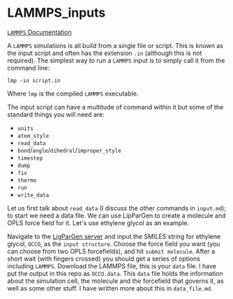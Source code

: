 # LAMMPS_inputs

[`LAMMPS` Documentation](https://docs.lammps.org/Manual.html)

A `LAMMPS` simulations is all build from a single file or script.
This is known as the input script and often has the extension `.in` (although this is not required).
The simplest way to run a `LAMMPS` input is to simply call it from the command line:

```
lmp -in script.in
```
Where `lmp` is the compiled `LAMMPS` executable.

The input script can have a multitude of command within it but some of the standard things you will need are:
- `units`
- `atom_style`
- `read_data`
- `bond`/`angle`/`dihedral`/`improper_style`
- `timestep`
- `dump`
- `fix`
- `thermo`
- `run`
- `write_data`

Let us first talk about `read_data` (I discuss the other commands in `input.md`); to start we need a data file.
We can use LipParGen to create a molecule and OPLS force field for it. 
Let's use ethylene glycol as an example.

Navigate to the [LigParGen server](https://zarbi.chem.yale.edu/ligpargen/) and input the SMILES string for ethylene glycol, `OCCO`, as the `input structure`. 
Choose the force field you want (you can choose from two OPLS forcefields), and hit `submit molecule`.
After a short wait (with fingers crossed) you should get a series of options including `LAMMPS`. 
Download the LAMMPS file, this is your `data` file. 
I have put the output in this repo as `OCCO.data`.
This `data` file holds the information about the simulation cell, the molecule and the forcefield that governs it, as well as some other stuff.
I have written more about this in `data_file.md`.
